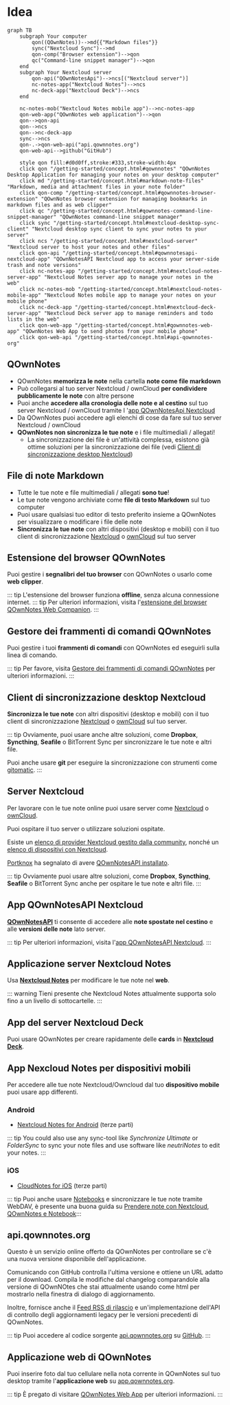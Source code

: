 # Idea

<style scoped>
  /* Remove max-width for content so there is enough space for the Mermaid diagram */
  /* We need "scoped" or this will leak to all other pages! */
  /* We need "main" to be more specific than the default style */
  main .theme-default-content:not(.custom) {
    max-width: none;
  }
</style>

```mermaid
graph TB
    subgraph Your computer
        qon((QOwnNotes))-->md{{"Markdown files"}}
        sync("Nextcloud Sync")-->md
        qon-comp("Browser extension")-->qon
        qc("Command-line snippet manager")-->qon
    end
    subgraph Your Nextcloud server
        qon-api("QOwnNotesApi")-->ncs[("Nextcloud server")]
        nc-notes-app("Nextcloud Notes")-->ncs
        nc-deck-app("Nextcloud Deck")-->ncs
    end

    nc-notes-mob("Nextcloud Notes mobile app")-->nc-notes-app
    qon-web-app("QOwnNotes web application")-->qon
    qon-->qon-api
    qon-->ncs
    qon-->nc-deck-app
    sync-->ncs
    qon-.->qon-web-api("api.qownnotes.org")
    qon-web-api-->github("GitHub")

    style qon fill:#d0d0ff,stroke:#333,stroke-width:4px
    click qon "/getting-started/concept.html#qownnotes" "QOwnNotes Desktop Application for managing your notes on your desktop computer"
    click md "/getting-started/concept.html#markdown-note-files" "Markdown, media and attachment files in your note folder"
    click qon-comp "/getting-started/concept.html#qownnotes-browser-extension" "QOwnNotes browser extension for managing bookmarks in markdown files and as web clipper"
    click qc "/getting-started/concept.html#qownnotes-command-line-snippet-manager" "QOwnNotes command-line snippet manager"
    click sync "/getting-started/concept.html#nextcloud-desktop-sync-client" "Nextcloud desktop sync client to sync your notes to your server"
    click ncs "/getting-started/concept.html#nextcloud-server" "Nextcloud server to host your notes and other files"
    click qon-api "/getting-started/concept.html#qownnotesapi-nextcloud-app" "QOwnNotesAPI Nextcloud app to access your server-side trash and note versions"
    click nc-notes-app "/getting-started/concept.html#nextcloud-notes-server-app" "Nextcloud Notes server app to manage your notes in the web"
    click nc-notes-mob "/getting-started/concept.html#nextcloud-notes-mobile-app" "Nextcloud Notes mobile app to manage your notes on your mobile phone"
    click nc-deck-app "/getting-started/concept.html#nextcloud-deck-server-app" "Nextcloud Deck server app to manage reminders and todo lists in the web"
    click qon-web-app "/getting-started/concept.html#qownnotes-web-app" "QOwnNotes Web App to send photos from your mobile phone"
    click qon-web-api "/getting-started/concept.html#api-qownnotes-org"
```

## QOwnNotes

- QOwnNotes **memorizza le note** nella cartella **note come file markdown**
- Può collegarsi al tuo server Nextcloud / ownCloud **per condividere pubblicamente le note** con altre persone
- Puoi anche **accedere alla cronologia delle note e al cestino** sul tuo server Nextcloud / ownCloud tramite l '[app QOwnNotesApi Nextcloud](#qownnotesapi-nextcloud-app)
- Da QOwnNotes puoi accedere agli elenchi di cose da fare sul tuo server Nextcloud / ownCloud
- **QOwnNotes non sincronizza le tue note** e i file multimediali / allegati!
  - La sincronizzazione dei file è un'attività complessa, esistono già ottime soluzioni per la sincronizzazione dei file (vedi [Client di sincronizzazione desktop Nextcloud](#nextcloud-desktop-sync-client))

## File di note Markdown

- Tutte le tue note e file multimediali / allegati **sono tue**!
- Le tue note vengono archiviate come **file di testo Markdown** sul tuo computer
- Puoi usare qualsiasi tuo editor di testo preferito insieme a QOwnNotes per visualizzare o modificare i file delle note
- **Sincronizza le tue note** con altri dispositivi (desktop e mobili) con il tuo client di sincronizzazione [Nextcloud](https://nextcloud.com/) o [ownCloud](https://owncloud.org/) sul tuo server

## Estensione del browser QOwnNotes

Puoi gestire i **segnalibri del tuo browser** con QOwnNotes o usarlo come **web clipper**.

::: tip
L'estensione del browser funziona **offline**, senza alcuna connessione internet. ::: tip
Per ulteriori informazioni, visita l'[estensione del browser QOwnNotes Web Companion](browser-extension.md).
:::

## Gestore dei frammenti di comandi QOwnNotes

Puoi gestire i tuoi **frammenti di comandi** con QOwnNotes ed eseguirli sulla linea di comando.

::: tip
Per favore, visita [Gestore dei frammenti di comandi QOwnNotes](command-line-snippet-manager.md) per ulteriori informazioni.
:::

## Client di sincronizzazione desktop Nextcloud

**Sincronizza le tue note** con altri dispositivi (desktop e mobili) con il tuo client di sincronizzazione [Nextcloud](https://nextcloud.com/) o [ownCloud](https://owncloud.org/) sul tuo server.

::: tip
Ovviamente, puoi usare anche altre soluzioni, come **Dropbox**, **Syncthing**, **Seafile** o BitTorrent Sync per sincronizzare le tue note e altri file.

Puoi anche usare **git** per eseguire la sincronizzazione con strumenti come [gitomatic](https://github.com/muesli/gitomatic/).
:::

## Server Nextcloud

Per lavorare con le tue note online puoi usare server come [Nextcloud](https://nextcloud.com/) o [ownCloud](https://owncloud.org/).

Puoi ospitare il tuo server o utilizzare soluzioni ospitate.

Esiste un [elenco di provider Nextcloud gestito dalla community](https://github.com/nextcloud/providers#providers), nonché un [elenco di dispositivi con Nextcloud](https://nextcloud.com/devices/).

[Portknox](https://portknox.net) ha segnalato di avere [QOwnNotesAPI installato](https://portknox.net/en/app_listing).

::: tip
Ovviamente puoi usare altre soluzioni, come **Dropbox**, **Syncthing**, **Seafile** o BitTorrent Sync anche per ospitare le tue note e altri file.
:::

## App QOwnNotesAPI Nextcloud

[**QOwnNotesAPI**](https://github.com/pbek/qownnotesapi) ti consente di accedere alle **note spostate nel cestino** e alle **versioni delle note** lato server.

::: tip
Per ulteriori informazioni, visita l'[app QOwnNotesAPI Nextcloud](qownnotesapi.md).
:::

## Applicazione server Nextcloud Notes

Usa [**Nextcloud Notes**](https://github.com/nextcloud/notes) per modificare le tue note nel **web**.

::: warning
Tieni presente che Nextcloud Notes attualmente supporta solo fino a un livello di sottocartelle.
:::

## App del server Nextcloud Deck

Puoi usare QOwnNotes per creare rapidamente delle **cards** in [**Nextcloud Deck**](https://github.com/nextcloud/deck).

## App Nexcloud Notes per dispositivi mobili

Per accedere alle tue note Nextcloud/Owncloud dal tuo **dispositivo mobile** puoi usare app differenti.

### Android

- [Nextcloud Notes for Android](https://play.google.com/store/apps/details?id=it.niedermann.owncloud.notes) (terze parti)

::: tip
You could also use any sync-tool like _Synchronize Ultimate_ or _FolderSync_ to sync your note files and use software like _neutriNotes_ to edit your notes.
:::

### iOS

- [CloudNotes for iOS](https://itunes.apple.com/de/app/cloudnotes-owncloud-notes/id813973264?mt=8) (terze parti)

::: tip
Puoi anche usare [Notebooks](https://itunes.apple.com/us/app/notebooks-write-and-organize/id780438662) e sincronizzare le tue note tramite WebDAV, è presente una buona guida su [Prendere note con Nextcloud, QOwnNotes e Notebook](https://lifemeetscode.com/blog/taking-notes-with-nextcloud-qownnotes-and-notebooks):::

## api.qownnotes.org

Questo è un servizio online offerto da QOwnNotes per controllare se c'è una nuova versione disponibile dell'applicazione.

Comunicando con GitHub controlla l'ultima versione e ottiene un URL adatto per il download. Compila le modifiche dal changelog comparandole alla versione di QOwnNOtes che stai attualmente usando come html per mostrarlo nella finestra di dialogo di aggiornamento.

Inoltre, fornisce anche il [Feed RSS di rilascio](http://api.qownnotes.org/rss/app-releases) e un'implementazione dell'API di controllo degli aggiornamenti legacy per le versioni precedenti di QOwnNotes.

::: tip
Puoi accedere al codice sorgente [api.qownnotes.org](https://api.qownnotes.org) su [GitHub](https://github.com/qownnotes/api).
:::

## Applicazione web di QOwnNotes

Puoi inserire foto dal tuo cellulare nella nota corrente in QOwnNotes sul tuo desktop tramite l'**applicazione web** su [app.qownnotes.org](https://app.qownnotes.org/).

::: tip
È pregato di visitare [QOwnNotes Web App](web-app.md) per ulteriori informazioni.
:::
